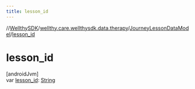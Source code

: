 ```yaml
---
title: lesson_id
---
```

//[WellthySDK](../../../index.html)/[wellthy.care.wellthysdk.data.therapy](../index.html)/[JourneyLessonDataModel](index.html)/[lesson_id](lesson_id.html)



# lesson_id



[androidJvm]\
var [lesson_id](lesson_id.html): [String](https://kotlinlang.org/api/latest/jvm/stdlib/kotlin/-string/index.html)




